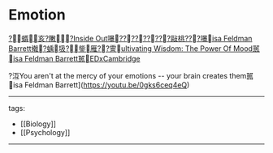﻿---
layout: default
---

# Emotion

[?蝑亥?敶?Inside Out嚗?????????敺桃???嚗isa Feldman Barrett撠?蝺圾?鈭雁??霅ultivating Wisdom: The Power Of Mood嚚isa Feldman Barrett嚚EDxCambridge](https://youtu.be/ZYAEh3T5a80)


?沍You aren't at the mercy of your emotions -- your brain creates them嚚isa Feldman Barrett](https://youtu.be/0gks6ceq4eQ)


---
tags:
  - [[Biology]]
  - [[Psychology]]
  
---
